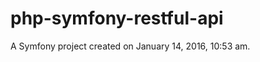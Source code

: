 php-symfony-restful-api
=======================

A Symfony project created on January 14, 2016, 10:53 am.
